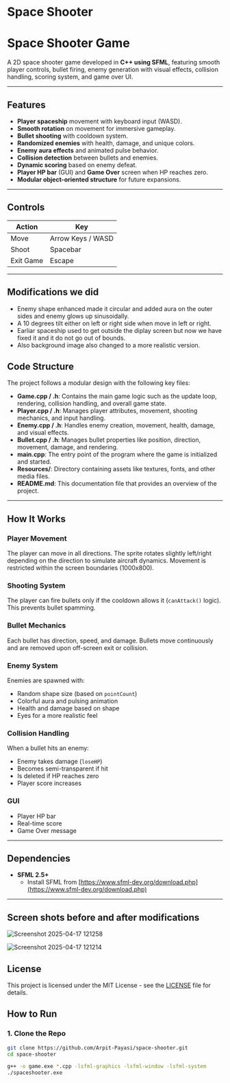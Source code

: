 
# Space Shooter

# Space Shooter Game

A 2D space shooter game developed in **C++ using SFML**, featuring smooth player controls, bullet firing, enemy generation with visual effects, collision handling, scoring system, and game over UI.

---

## Features

- **Player spaceship** movement with keyboard input (WASD).
- **Smooth rotation** on movement for immersive gameplay.
- **Bullet shooting** with cooldown system.
- **Randomized enemies** with health, damage, and unique colors.
- **Enemy aura effects** and animated pulse behavior.
- **Collision detection** between bullets and enemies.
- **Dynamic scoring** based on enemy defeat.
- **Player HP bar** (GUI) and **Game Over** screen when HP reaches zero.
- **Modular object-oriented structure** for future expansions.

---

## Controls

| Action       | Key         |
|--------------|-------------|
| Move         | Arrow Keys / WASD |
| Shoot        | Spacebar    |
| Exit Game    | Escape      |

---

## Modifications we did
- Enemy shape enhanced made it circular and added aura on the outer sides and enemy glows up sinusoidally.
- A 10 degrees tilt either on left or right side when move in left or right.
- Earliar spaceship used to get outside the diplay screen but now we have fixed it and it do not go out of bounds.
- Also background image also changed to a more realistic version.

## Code Structure

The project follows a modular design with the following key files:

- **Game.cpp / .h**: Contains the main game logic such as the update loop, rendering, collision handling, and overall game state.
- **Player.cpp / .h**: Manages player attributes, movement, shooting mechanics, and input handling.
- **Enemy.cpp / .h**: Handles enemy creation, movement, health, damage, and visual effects.
- **Bullet.cpp / .h**: Manages bullet properties like position, direction, movement, damage, and rendering.
- **main.cpp**: The entry point of the program where the game is initialized and started.
- **Resources/**: Directory containing assets like textures, fonts, and other media files.
- **README.md**: This documentation file that provides an overview of the project.

---

## How It Works

### Player Movement
The player can move in all directions. The sprite rotates slightly left/right depending on the direction to simulate aircraft dynamics. Movement is restricted within the screen boundaries (1000x800).

### Shooting System
The player can fire bullets only if the cooldown allows it (`canAttack()` logic). This prevents bullet spamming.

### Bullet Mechanics
Each bullet has direction, speed, and damage. Bullets move continuously and are removed upon off-screen exit or collision.

### Enemy System
Enemies are spawned with:
- Random shape size (based on `pointCount`)
- Colorful aura and pulsing animation
- Health and damage based on shape
- Eyes for a more realistic feel

### Collision Handling
When a bullet hits an enemy:
- Enemy takes damage (`loseHP`)
- Becomes semi-transparent if hit
- Is deleted if HP reaches zero
- Player score increases

### GUI
- Player HP bar
- Real-time score
- Game Over message

---

## Dependencies

- **SFML 2.5+**
  - Install SFML from [https://www.sfml-dev.org/download.php](https://www.sfml-dev.org/download.php)

---

## Screen shots before and after modifications
![Screenshot 2025-04-17 121258](https://github.com/user-attachments/assets/83038b62-e52f-42ae-a901-133d90a7a26a)

![Screenshot 2025-04-17 121214](https://github.com/user-attachments/assets/3bd1ffbf-c174-49c7-abb6-556571fa1346)



## License

This project is licensed under the MIT License - see the [LICENSE](LICENSE) file for details.

## How to Run

### 1. Clone the Repo
```bash
git clone https://github.com/Arpit-Payasi/space-shooter.git
cd space-shooter

g++ -o game.exe *.cpp -lsfml-graphics -lsfml-window -lsfml-system
./spaceshooter.exe
